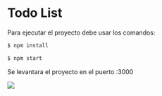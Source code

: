 # Todo List

Para ejecutar el proyecto debe usar los comandos:

```sh
$ npm install
```

```sh
$ npm start
```

 
Se levantara el proyecto en el puerto :3000

[![](https://img.icons8.com/plasticine/2x/linkedin.png)](https://www.linkedin.com/in/federico-frutos/)
